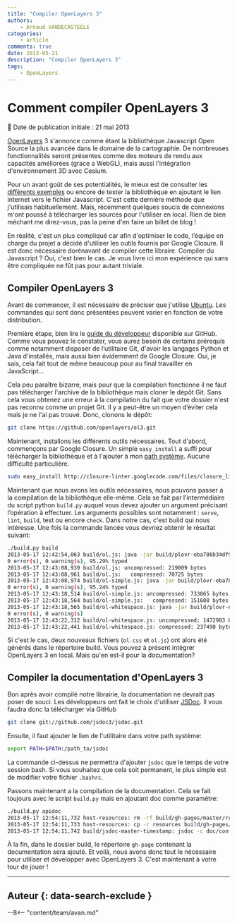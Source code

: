 ```yaml
---
title: "Compiler OpenLayers 3"
authors:
    - Arnaud VANDECASTEELE
categories:
    - article
comments: true
date: 2013-05-21
description: "Compiler OpenLayers 3"
tags:
    - OpenLayers
---
```


# Comment compiler OpenLayers 3

:calendar: Date de publication initiale : 21 mai 2013

[OpenLayers](https://openlayers.org/) 3 s'annonce comme étant la bibliothèque Javascript Open Source la plus avancée dans le domaine de la cartographie. De nombreuses fonctionnalités seront présentes comme des moteurs de rendu aux capacités améliorées (grace a WebGL), mais aussi l'intégration d'environnement 3D avec Cesium.

Pour un avant goût de ses potentialités, le mieux est de consulter les [différents exemples](http://ol3js.org/ol3/master/examples/) ou encore de tester la bibliothèque en ajoutant le lien internet vers le fichier Javascript. C'est cette dernière méthode que j'utilisais habituellement. Mais, récemment quelques soucis de connexions m'ont poussé à télécharger les sources pour l'utiliser en local. Rien de bien méchant me direz-vous, pas la peine d'en faire un billet de blog !

En réalité, c'est un plus compliqué car afin d'optimiser le code, l’équipe en charge du projet a décidé d'utiliser les outils fournis par Google Closure. Il est donc nécessaire dorénavant de compiler cette libraire. Compiler du Javascript ? Oui, c'est bien le cas. Je vous livre ici mon expérience qui sans être compliquée ne fût pas pour autant triviale.

## Compiler OpenLayers 3

Avant de commencer, il est nécessaire de préciser que j'utilise [Ubuntu](http://www.ubuntu.com/). Les commandes qui sont donc présentées peuvent varier en fonction de votre distribution.

Première étape, bien lire le [guide du développeur](https://github.com/openlayers/ol3/wiki/Developer-Guide) disponible sur GitHub. Comme vous pouvez le constater, vous aurez besoin de certains prérequis comme notamment disposer de l’utilitaire Git, d'avoir les langages Python et Java d'installés, mais aussi bien évidemment de Google Closure. Oui, je sais, cela fait tout de même beaucoup pour au final travailler en JavaScript...

Cela peu paraître bizarre, mais pour que la compilation fonctionne il ne faut pas télécharger l'archive de la bibliothèque mais cloner le dépôt Git. Sans cela vous obtenez une erreur à la compilation du fait que votre dossier n'est pas reconnu comme un projet Git. Il y a peut-être un moyen d’éviter cela mais je ne l'ai pas trouvé. Donc, clonons le dépôt:

```bash
git clone https://github.com/openlayers/ol3.git
```

Maintenant, installons les différents outils nécessaires. Tout d'abord, commençons par Google Closure. Un simple `easy_install` a suffi pour télécharger la bibliothèque et à l'ajouter à mon [path système](http://www.commentcamarche.net/faq/3585-bash-la-variable-d-environnement-path). Aucune difficulté particulière.

```bash
sudo easy_install http://closure-linter.googlecode.com/files/closure_linter-latest.tar.gz
```

Maintenant que nous avons les outils nécessaires, nous pouvons passer à la compilation de la bibliothèque elle-même. Cela se fait par l’intermédiaire du script python `build.py` auquel vous devez ajouter un argument précisant l’opération à effectuer. Les arguments possibles sont notamment : `serve`, `lint`, `build`, test ou encore `check`. Dans notre cas, c'est build qui nous intéresse. Une fois la commande lancée vous devriez obtenir le résultat suivant:

```bash
./build.py build
2013-05-17 12:42:54,063 build/ol.js: java -jar build/plovr-eba786b34df9.jar build buildcfg/ol.json
0 error(s), 0 warning(s), 95.29% typed
2013-05-17 12:43:08,939 build/ol.js: uncompressed: 219009 bytes
2013-05-17 12:43:08,961 build/ol.js:   compressed: 70725 bytes
2013-05-17 12:43:08,974 build/ol-simple.js: java -jar build/plovr-eba786b34df9.jar build buildcfg/ol-simple.json
0 error(s), 0 warning(s), 95.24% typed
2013-05-17 12:43:18,514 build/ol-simple.js: uncompressed: 733865 bytes
2013-05-17 12:43:18,564 build/ol-simple.js:   compressed: 151608 bytes
2013-05-17 12:43:18,565 build/ol-whitespace.js: java -jar build/plovr-eba786b34df9.jar build buildcfg/ol-whitespace.json
0 error(s), 0 warning(s)
2013-05-17 12:43:22,312 build/ol-whitespace.js: uncompressed: 1472903 bytes
2013-05-17 12:43:22,441 build/ol-whitespace.js: compressed: 237490 bytes
```

Si c'est le cas, deux nouveaux fichiers (`ol.css` et `ol.js`) ont alors été générés dans le répertoire build. Vous pouvez à présent intégrer OpenLayers 3 en local. Mais qu'en est-il pour la documentation?

## Compiler la documentation d'OpenLayers 3

Bon après avoir compilé notre librairie, la documentation ne devrait pas poser de souci. Les développeurs ont fait le choix d'utiliser [JSDoc](https://github.com/jsdoc3/jsdoc). Il vous faudra donc la télécharger via GitHub

```bash
git clone git://github.com/jsdoc3/jsdoc.git
```

Ensuite, il faut ajouter le lien de l'utilitaire dans votre path système:

```bash
export PATH=$PATH:/path_to/jsdoc
```

La commande ci-dessus ne permettra d'ajouter `jsdoc` que le temps de votre session bash. Si vous souhaitez que cela soit permanent, le plus simple est de modifier votre fichier `.bashrc`.

Passons maintenant a la compilation de la documentation. Cela se fait toujours avec le script `build.py` mais en ajoutant doc comme paramètre:

```bash
./build.py apidoc
2013-05-17 12:54:11,732 host-resources: rm -rf build/gh-pages/master/resources
2013-05-17 12:54:11,733 host-resources: cp -r resources build/gh-pages/master/resources
2013-05-17 12:54:11,742 build/jsdoc-master-timestamp: jsdoc -c doc/conf.json src doc/index.md -d build/gh-pages/master/apidoc
```

À la fin, dans le dossier build, le répertoire `gh-page` contenant la documentation sera ajouté. Et voilà, nous avons donc tout le nécessaire pour utiliser et développer avec OpenLayers 3. C'est maintenant à votre tour de jouer !

----

## Auteur {: data-search-exclude }

--8<-- "content/team/avan.md"
